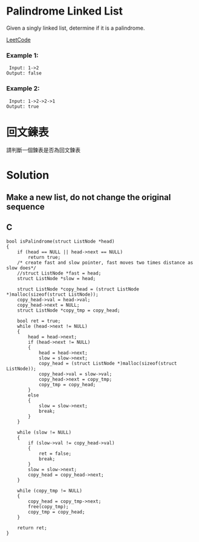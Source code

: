 #  Palindrome Linked List
Given a singly linked list, determine if it is a palindrome.

[LeetCode](https://leetcode.com/problems/invert-binary-tree/)

### Example 1:
```
 Input: 1->2
Output: false
```
### Example 2:
```
 Input: 1->2->2->1
Output: true
```
#  回文鍊表
請判斷一個鍊表是否為回文鍊表


# Solution  
## Make a new list, do not change the original sequence

## C

```
bool isPalindrome(struct ListNode *head)
{
    if (head == NULL || head->next == NULL)
        return true;
    /* create fast and slow pointer, fast moves two times distance as slow does*/
    //struct ListNode *fast = head;
    struct ListNode *slow = head;

    struct ListNode *copy_head = (struct ListNode *)malloc(sizeof(struct ListNode));
    copy_head->val = head->val;
    copy_head->next = NULL;
    struct ListNode *copy_tmp = copy_head;

    bool ret = true;
    while (head->next != NULL)
    {
        head = head->next;
        if (head->next != NULL)
        {
            head = head->next;
            slow = slow->next;
            copy_head = (struct ListNode *)malloc(sizeof(struct ListNode));
            copy_head->val = slow->val;
            copy_head->next = copy_tmp;
            copy_tmp = copy_head;
        }
        else
        {
            slow = slow->next;
            break;
        }
    }

    while (slow != NULL)
    {
        if (slow->val != copy_head->val)
        {
            ret = false;
            break;
        }
        slow = slow->next;
        copy_head = copy_head->next;
    }

    while (copy_tmp != NULL)
    {
        copy_head = copy_tmp->next;
        free(copy_tmp);
        copy_tmp = copy_head;
    }

    return ret;
}
```


